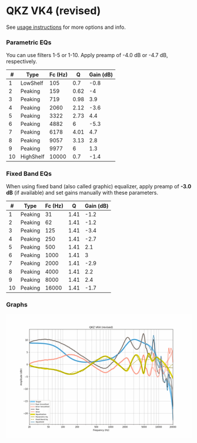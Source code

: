 # QKZ VK4 (revised)
See [usage instructions](https://github.com/jaakkopasanen/AutoEq#usage) for more options and info.

### Parametric EQs
You can use filters 1-5 or 1-10. Apply preamp of -4.0 dB or -4.7 dB, respectively.

|   # | Type      |   Fc (Hz) |    Q |   Gain (dB) |
|-----|-----------|-----------|------|-------------|
|   1 | LowShelf  |       105 | 0.7  |        -0.8 |
|   2 | Peaking   |       159 | 0.62 |        -4   |
|   3 | Peaking   |       719 | 0.98 |         3.9 |
|   4 | Peaking   |      2060 | 2.12 |        -3.6 |
|   5 | Peaking   |      3322 | 2.73 |         4.4 |
|   6 | Peaking   |      4882 | 6    |        -5.3 |
|   7 | Peaking   |      6178 | 4.01 |         4.7 |
|   8 | Peaking   |      9057 | 3.13 |         2.8 |
|   9 | Peaking   |      9977 | 6    |         1.3 |
|  10 | HighShelf |     10000 | 0.7  |        -1.4 |

### Fixed Band EQs
When using fixed band (also called graphic) equalizer, apply preamp of **-3.0 dB** (if available) and set gains manually with these parameters.

|   # | Type    |   Fc (Hz) |    Q |   Gain (dB) |
|-----|---------|-----------|------|-------------|
|   1 | Peaking |        31 | 1.41 |        -1.2 |
|   2 | Peaking |        62 | 1.41 |        -1.2 |
|   3 | Peaking |       125 | 1.41 |        -3.4 |
|   4 | Peaking |       250 | 1.41 |        -2.7 |
|   5 | Peaking |       500 | 1.41 |         2.1 |
|   6 | Peaking |      1000 | 1.41 |         3   |
|   7 | Peaking |      2000 | 1.41 |        -2.9 |
|   8 | Peaking |      4000 | 1.41 |         2.2 |
|   9 | Peaking |      8000 | 1.41 |         2.4 |
|  10 | Peaking |     16000 | 1.41 |        -1.7 |

### Graphs
![](./QKZ%20VK4%20(revised).png)

